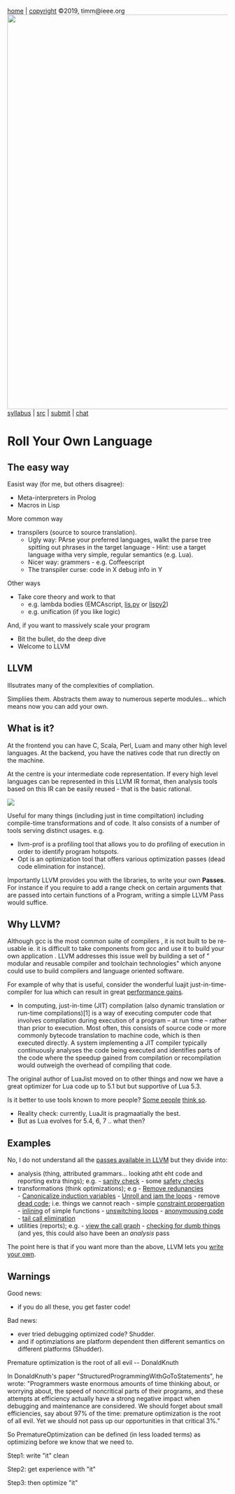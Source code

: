 
[home](http://tiny.cc/plm19) |
[copyright](https://github.com/txt/plm19/blob/master/license.md) &copy;2019, timm&commat;ieee.org
<br>
<a href="http://tiny.cc/plm19"><img width=900 src="https://raw.githubusercontent.com/txt/plm19/master/etc/img/banner.png"></a>
<br>
[syllabus](https://github.com/txt/plm19/blob/master/doc/syllabus.md) |
[src](https://github.com/txt/plm19/tree/master/src) |
[submit](http://tiny.cc/plm19give) |
[chat](https://plm19.slack.com/)

# Roll Your Own Language

## The easy way

Easist way (for me, but others disagree):

- Meta-interpreters in Prolog
- Macros in Lisp

More common way

- transpilers (source to source translation). 
     - Ugly way: PArse your preferred languages, walkt the parse tree spitting  out  phrases in the target language
            - Hint: use a target language witha  very simple, regular semantics (e.g. Lua).
     - Nicer way: grammers
            - e.g. Coffeescript
     - The transpiler curse: code in X debug info in Y

Other ways

- Take core theory and work to that
     - e.g. lambda bodies (EMCAscript, [lis.py](http://norvig.com/lispy.html) or [lispy2](http://norvig.com/lispy2.html))
     - e.g. unification (if you like logic)

And, if you want to massively scale your program

- Bit the bullet, do the deep dive
- Welcome to LLVM

## LLVM


Illsutrates many of the complexities of compliation.

Simpliies them. Abstracts them away to numerous seperte modules... which means now you can add your own.

## What is it?

At the frontend you can have C, Scala, Perl, Luam and many other high level languages. At the backend, you have the natives code that run directly on the machine.

At the centre is your intermediate code representation. If every high level languages can be represented in this LLVM IR format, then analysis tools based on this IR can be easily reused - that is the basic rational.

![](https://i.stack.imgur.com/9xGDe.png)

Useful for many things (including just in time compiltation) including compile-time  transformations
and of code. It also consists of a number of tools serving distinct usages. e.g.

- llvm-prof is a profiling tool that allows you to do profiling of execution in order to identify program hotspots. 
- Opt is an optimization tool that offers various optimization passes (dead code elimination for instance).

 Importantly LLVM provides you with the libraries, to write your own **Passes**. For instance if you require to add a range check on certain arguments that are passed into certain functions of a Program, writing a simple LLVM Pass would suffice.



## Why LLVM?

Although gcc is the most common suite of compilers , it is not built to be re-usable ie. it is difficult to take components from gcc and use it to build your own application . LLVM addresses this issue well by building a set of " modular and reusable compiler and toolchain technologies" which anyone could use to build compilers and language oriented software.

For example of why that is useful, consider the wonderful luajit just-in-time-compiler for lua which can result in great [performance gains](http://luajit.org/performance_x86.html).  


- In computing, just-in-time (JIT) compilation (also dynamic translation or run-time compilations)[1] is a way of executing computer code that involves compilation during execution of a program – at run time – rather than prior to execution. Most often, this consists of source code or more commonly bytecode translation to machine code, which is then executed directly. A system implementing a JIT compiler typically continuously analyses the code being executed and identifies parts of the code where the speedup gained from compilation or recompilation would outweigh the overhead of compiling that code.

The original author of LuaJist moved on to other things and now we have a great optimizer for Lua code up to 5.1 but but supportive of Lua 5.3. 

Is it better to use tools known to more people? [Some people](https://github.com/gligneul/FastLua) [think so](https://github.com/dibyendumajumdar/ravi).

- Reality check: currently, LuaJit is pragmaatially the best. 
- But as Lua evolves for 5.4, 6, 7 .. what then?

## Examples

No, I do not understand all the [passes available in LLVM](https://llvm.org/docs/Passes.html)
but they divide into:

- analysis (thing, attributed grammars... looking atht eht code and reporting extra things); e.g.
       - [sanity check](https://llvm.org/docs/Passes.html#lint-statically-lint-checks-llvm-ir)
       - some [safety checks](https://llvm.org/docs/Passes.html#stack-safety-stack-safety-analysis)
- transformations (think optimizations); e.g
       - [Remove redunancies](https://llvm.org/docs/Passes.html#instcombine-combine-redundant-instructions)   
       - [Canonicalize induction variables](https://llvm.org/docs/Passes.html#indvars-canonicalize-induction-variables)
       - [Unroll and jam the loops](https://llvm.org/docs/Passes.html#loop-unroll-and-jam-unroll-and-jam-loops)
       - remove [dead code](https://llvm.org/docs/Passes.html#dce-dead-code-elimination); i.e. things we cannot reach
       - simple [constraint propergation](https://llvm.org/docs/Passes.html#constprop-simple-constant-propagation)
       - [inlining](https://llvm.org/docs/Passes.html#inline-function-integration-inlining) of simple functions
       - [unswitching loops](https://llvm.org/docs/Passes.html#loop-unswitch-unswitch-loops)
       - [anonymousing code](https://llvm.org/docs/Passes.html#strip-strip-all-symbols-from-a-module)
       - [tail call elimination](https://llvm.org/docs/Passes.html#tailcallelim-tail-call-elimination)
- utilities (reports); e.g.
       - [view the call graph](https://llvm.org/docs/Passes.html#tailcallelim-tail-call-elimination)
       - [checking for dumb things](https://llvm.org/docs/Passes.html#verify-module-verifier) (and yes, this could also
         have been an _analysis_ pass

The point here is that if you want more than the above, LLVM lets you [write your own](http://llvm.org/docs/WritingAnLLVMPass.html).

## Warnings

Good news: 

- if you do all these, you get faster code!

Bad news: 

- ever tried debugging optimized code? Shudder.
- and if optimziations are platform dependent then different semantics on different platforms (Shudder).

Premature optimization is the root of all evil -- DonaldKnuth

In DonaldKnuth's paper "StructuredProgrammingWithGoToStatements", he wrote: "Programmers waste enormous amounts of time thinking about, or worrying about, the speed of noncritical parts of their programs, and these attempts at efficiency actually have a strong negative impact when debugging and maintenance are considered. We should forget about small efficiencies, say about 97% of the time: premature optimization is the root of all evil. Yet we should not pass up our opportunities in that critical 3%."

So PrematureOptimization can be defined (in less loaded terms) as optimizing before we know that we need to.

Step1: write "it"  clean

Step2: get experience with "it"

Step3: then optimize "it"
